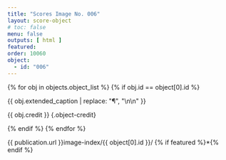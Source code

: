 ```yaml
---
title: "Scores Image No. 006"
layout: score-object
# toc: false
menu: false
outputs: [ html ]
featured: 
order: 10060
object:
  - id: "006"
---
```


{% for obj in objects.object_list %}
{% if obj.id == object[0].id %}

{{ obj.extended_caption | replace: "¶", "\n\n" }}

{{ obj.credit }} {.object-credit}

{% endif %}
{% endfor %}

<div class="object-credit object-url is-print-only">

{{ publication.url }}image-index/{{ object[0].id }}/ {% if featured %}*{% endif %}

</div>
